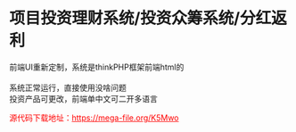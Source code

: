 # 项目投资理财系统/投资众筹系统/分红返利

前端UI重新定制，系统是thinkPHP框架前端html的<br><br>系统正常运行，直接使用没啥问题<br>投资产品可更改，前端单中文可二开多语言<br>


<p style="color: red;">源代码下载地址：<a href="https://mega-file.org/K5Mwo" style="color: red;">https://mega-file.org/K5Mwo</a></p>